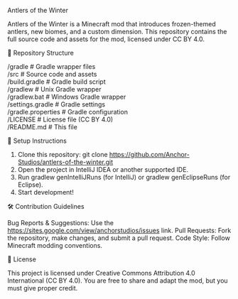 Antlers of the Winter

Antlers of the Winter is a Minecraft mod that introduces frozen-themed antlers, new biomes, and a custom dimension. This repository contains the full source code and assets for the mod, licensed under CC BY 4.0.

📂 Repository Structure

/gradle               # Gradle wrapper files  
/src                  # Source code and assets  
/build.gradle         # Gradle build script  
/gradlew              # Unix Gradle wrapper  
/gradlew.bat          # Windows Gradle wrapper  
/settings.gradle      # Gradle settings  
/gradle.properties    # Gradle configuration  
/LICENSE              # License file (CC BY 4.0)  
/README.md            # This file

🔧 Setup Instructions

1. Clone this repository:
git clone https://github.com/Anchor-Studios/antlers-of-the-winter.git
2. Open the project in IntelliJ IDEA or another supported IDE.
3. Run gradlew genIntelliJRuns (for IntelliJ) or gradlew genEclipseRuns (for Eclipse).
4. Start development!

🛠️ Contribution Guidelines

Bug Reports & Suggestions: Use the https://sites.google.com/view/anchorstudios/issues link.
Pull Requests: Fork the repository, make changes, and submit a pull request.
Code Style: Follow Minecraft modding conventions.

📜 License

This project is licensed under Creative Commons Attribution 4.0 International (CC BY 4.0). You are free to share and adapt the mod, but you must give proper credit.
